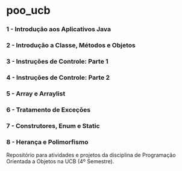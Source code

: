 # poo_ucb

### 1 - Introdução aos Aplicativos Java
### 2 - Introdução a Classe, Métodos e Objetos
### 3 - Instruções de Controle: Parte 1
### 4 - Instruções de Controle: Parte 2
### 5 - Array e Arraylist
### 6 - Tratamento de Exceções
### 7 - Construtores, Enum e Static
### 8 - Herança e Polimorfismo

Repositório para atividades e projetos da disciplina de Programação Orientada a Objetos na UCB (4º Semestre).

